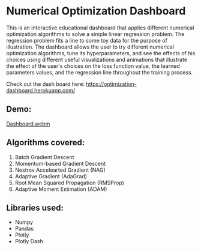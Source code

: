 # Numerical Optimization Dashboard
This is an interactive educational dashboard that applies different numerical optimization algorithms to solve a simple linear regression problem.
The regression problem fits a line to some toy data for the purpose of illustration.
The dashboard allows the user to try different numerical optimization algorithms, tune its hyperparameters, and see the effects of his choices using different useful visualizations and animations that illustrate the effect of the user's choices on the loss function value, the learned parameters values, and the regression line throughout the training process.  

Check out the dash board here: https://optimization-dashboard.herokuapp.com/

## Demo:
[Dashboard.webm](https://user-images.githubusercontent.com/44211916/177793788-b2c9d29e-d239-4f81-9cb5-dd6cd0a7c0e2.webm)


## Algorithms covered:
1. Batch Gradient Descent
2. Momentum-based Gradient Descent
3. Nestrov Accelearted Gradient (NAG)
4. Adaptive Gradient (AdaGrad)
5. Root Mean Squared Propagation (RMSProp)
6. Adaptive Moment Estimation (ADAM)

## Libraries used:
- Numpy
- Pandas
- Plotly
- Plotly Dash
